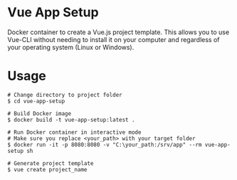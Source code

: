 # Vue App Setup
Docker container to create a Vue.js project template. This allows you to use Vue-CLI without needing to install it on your computer and regardless of your operating system (Linux or Windows).

# Usage
```
# Change directory to project folder
$ cd vue-app-setup

# Build Docker image
$ docker build -t vue-app-setup:latest .

# Run Docker container in interactive mode
# Make sure you replace <your_path> with your target folder
$ docker run -it -p 8080:8080 -v "C:\your_path:/srv/app" --rm vue-app-setup sh

# Generate project template
$ vue create project_name
```
